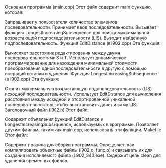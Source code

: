 Основная программа (main.cpp)
Этот файл содержит main функцию, которая:

Запрашивает у пользователя количество элементов последовательности.
Принимает ввод последовательности.
Вызывает функцию LongestIncreasingSubsequence для поиска максимальной возрастающей подпоследовательности (LIS).
Выводит найденную подпоследовательность.
Функция EditDistance (в l902.cpp)
Эта функция:

Вычисляет расстояние редактирования между двумя последовательностями S и T.
Использует динамическое программирование для нахождения минимальной стоимости преобразования одной последовательности в другую с помощью операций вставки и удаления.
Функция LongestIncreasingSubsequence (в l902.cpp)
Эта функция:

Строит максимальную возрастающую подпоследовательность (LIS) исходной последовательности.
Использует EditDistance для вычисления расстояния между исходной и отсортированной уникальной последовательностью, чтобы восстановить длину и саму LIS.
Заголовочный файл (l902.h)
Этот файл:

Содержит объявления функций EditDistance и LongestIncreasingSubsequence, используемых в программе.
Позволяет другим файлам, таким как main.cpp, использовать эти функции.
Makefile
Этот файл:

Содержит правила для сборки программы.
Определяет, как компилировать объектные файлы (l902.o, func.o) и связывать их для создания исполняемого файла (L902_343.exe).
Содержит цель clean для удаления временных файлов.